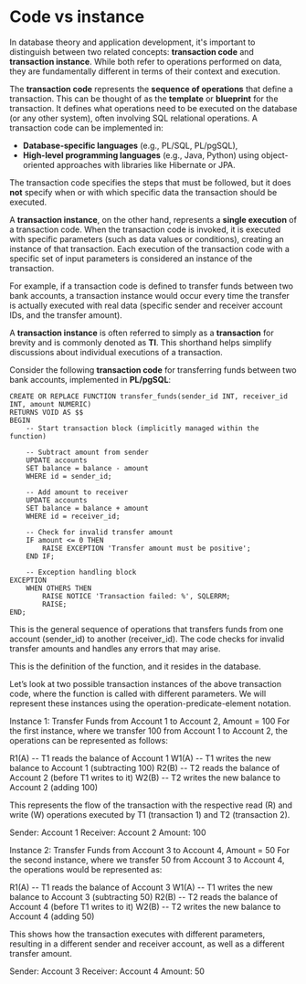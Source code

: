 # Code vs instance
In database theory and application development, it's important to distinguish between two related concepts: **transaction code** and **transaction instance**. While both refer to operations performed on data, they are fundamentally different in terms of their context and execution.

The **transaction code** represents the **sequence of operations** that define a transaction. This can be thought of as the **template** or **blueprint** for the transaction. It defines what operations need to be executed on the database (or any other system), often involving SQL relational operations. A transaction code can be implemented in:

- **Database-specific languages** (e.g., PL/SQL, PL/pgSQL),
- **High-level programming languages** (e.g., Java, Python) using object-oriented approaches with libraries like Hibernate or JPA.

The transaction code specifies the steps that must be followed, but it does **not** specify when or with which specific data the transaction should be executed.

A **transaction instance**, on the other hand, represents a **single execution** of a transaction code. When the transaction code is invoked, it is executed with specific parameters (such as data values or conditions), creating an instance of that transaction. Each execution of the transaction code with a specific set of input parameters is considered an instance of the transaction.

For example, if a transaction code is defined to transfer funds between two bank accounts, a transaction instance would occur every time the transfer is actually executed with real data (specific sender and receiver account IDs, and the transfer amount).

A **transaction instance** is often referred to simply as a **transaction** for brevity and is commonly denoted as **TI**.
This shorthand helps simplify discussions about individual executions of a transaction.

Consider the following **transaction code** for transferring funds between two bank accounts, implemented in **PL/pgSQL**:

```
CREATE OR REPLACE FUNCTION transfer_funds(sender_id INT, receiver_id INT, amount NUMERIC)
RETURNS VOID AS $$
BEGIN
    -- Start transaction block (implicitly managed within the function)
    
    -- Subtract amount from sender
    UPDATE accounts
    SET balance = balance - amount
    WHERE id = sender_id;

    -- Add amount to receiver
    UPDATE accounts
    SET balance = balance + amount
    WHERE id = receiver_id;

    -- Check for invalid transfer amount
    IF amount <= 0 THEN
        RAISE EXCEPTION 'Transfer amount must be positive';
    END IF;

    -- Exception handling block
EXCEPTION
    WHEN OTHERS THEN
        RAISE NOTICE 'Transaction failed: %', SQLERRM;
        RAISE;
END;
```

This is the general sequence of operations that transfers funds from one account (sender_id) to another (receiver_id). The code checks for invalid transfer amounts and handles any errors that may arise.

This is the definition of the function, and it resides in the database.

Let’s look at two possible transaction instances of the above transaction code, where the function is called with different parameters. We will represent these instances using the operation-predicate-element notation.

Instance 1: Transfer Funds from Account 1 to Account 2, Amount = 100
For the first instance, where we transfer 100 from Account 1 to Account 2, the operations can be represented as follows:


R1(A)  -- T1 reads the balance of Account 1
W1(A)  -- T1 writes the new balance to Account 1 (subtracting 100)
R2(B)  -- T2 reads the balance of Account 2 (before T1 writes to it)
W2(B)  -- T2 writes the new balance to Account 2 (adding 100)

This represents the flow of the transaction with the respective read (R) and write (W) operations executed by T1 (transaction 1) and T2 (transaction 2).


Sender: Account 1
Receiver: Account 2
Amount: 100

Instance 2: Transfer Funds from Account 3 to Account 4, Amount = 50
For the second instance, where we transfer 50 from Account 3 to Account 4, the operations would be represented as:


R1(A)  -- T1 reads the balance of Account 3
W1(A)  -- T1 writes the new balance to Account 3 (subtracting 50)
R2(B)  -- T2 reads the balance of Account 4 (before T1 writes to it)
W2(B)  -- T2 writes the new balance to Account 4 (adding 50)

This shows how the transaction executes with different parameters, resulting in a different sender and receiver account, as well as a different transfer amount.

Sender: Account 3
Receiver: Account 4
Amount: 50